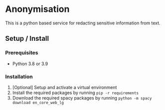 # Anonymisation  
  
This is a python based service for redacting sensitive information from text.   
  
## Setup / Install 
### Prerequisites  
* Python 3.8 or 3.9  
  
### Installation  
1. [Optional] Setup and activate a virtual environment 
2. Install the required packages by running `pip -r requirements`
3. Download the required spacy packages by running `python -m spacy download en_core_web_lg`
